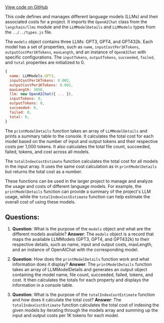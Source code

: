[View code on GitHub](https://github.com/context-labs/autodoc/src/cli/utils/LLMUtil.ts)

This code defines and manages different language models (LLMs) and their associated costs for a project. It imports the `OpenAIChat` class from the `langchain/llms` module and the `LLMModelDetails` and `LLMModels` types from the `../../types.js` file.

The `models` object contains three LLMs: GPT3, GPT4, and GPT432k. Each model has a set of properties, such as `name`, `inputCostPer1KTokens`, `outputCostPer1KTokens`, `maxLength`, and an instance of `OpenAIChat` with specific configurations. The `inputTokens`, `outputTokens`, `succeeded`, `failed`, and `total` properties are initialized to 0.

```javascript
{
  name: LLMModels.GPT3,
  inputCostPer1KTokens: 0.002,
  outputCostPer1KTokens: 0.002,
  maxLength: 3050,
  llm: new OpenAIChat({ ... }),
  inputTokens: 0,
  outputTokens: 0,
  succeeded: 0,
  failed: 0,
  total: 0,
}
```

The `printModelDetails` function takes an array of `LLMModelDetails` and prints a summary table to the console. It calculates the total cost for each model based on the number of input and output tokens and their respective costs per 1,000 tokens. It also calculates the total file count, succeeded, failed, tokens, and cost across all models.

The `totalIndexCostEstimate` function calculates the total cost for all models in the input array. It uses the same cost calculation as in `printModelDetails` but returns the total cost as a number.

These functions can be used in the larger project to manage and analyze the usage and costs of different language models. For example, the `printModelDetails` function can provide a summary of the project's LLM usage, while the `totalIndexCostEstimate` function can help estimate the overall cost of using these models.
## Questions: 
 1. **Question**: What is the purpose of the `models` object and what are the different models available?
   **Answer**: The `models` object is a record that maps the available LLMModels (GPT3, GPT4, and GPT432k) to their respective details, such as name, input and output costs, maxLength, and an instance of OpenAIChat with the corresponding model.

2. **Question**: How does the `printModelDetails` function work and what information does it display?
   **Answer**: The `printModelDetails` function takes an array of LLMModelDetails and generates an output object containing the model name, file count, succeeded, failed, tokens, and cost. It then calculates the totals for each property and displays the information in a console table.

3. **Question**: What is the purpose of the `totalIndexCostEstimate` function and how does it calculate the total cost?
   **Answer**: The `totalIndexCostEstimate` function calculates the total cost of indexing the given models by iterating through the models array and summing up the input and output costs per 1K tokens for each model.